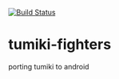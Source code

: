 [![Build Status](https://travis-ci.org/brownman/tumiki-fighters.svg?branch=master)](https://travis-ci.org/brownman/tumiki-fighters)

tumiki-fighters
===============

porting tumiki to android
